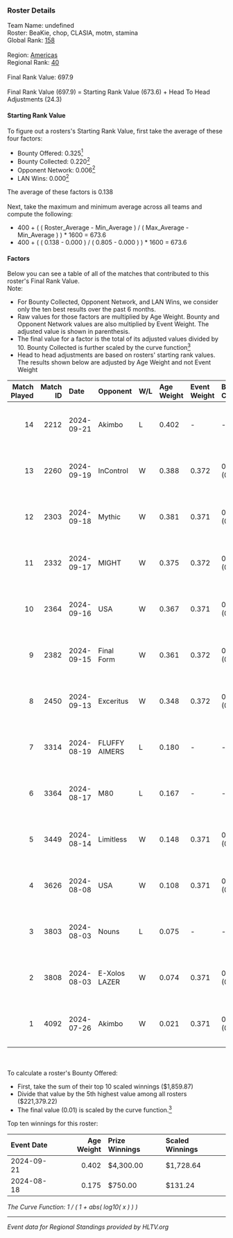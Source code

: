 ### Roster Details<br />
Team Name: undefined<br />
Roster: BeaKie, chop, CLASIA, motm, stamina<br />
Global Rank: [158](../../standings_global_2025_01_20.md)<br />
<br />
Region: [Americas]( ../../standings_americas_2025_01_20.md)<br />
Regional Rank: [40]( ../../standings_americas_2025_01_20.md)<br />
<br />
Final Rank Value:  697.9<br />
<br />
Final Rank Value (697.9) = Starting Rank Value (673.6) + Head To Head Adjustments (24.3)<br />

#### Starting Rank Value<br />
To figure out a rosters's Starting Rank Value, first take the average of these four factors:<br />
- Bounty Offered: 0.325[<sup>1</sup>](#table2)
- Bounty Collected: 0.220[<sup>2</sup>](#table1)
- Opponent Network: 0.006[<sup>2</sup>](#table1)
- LAN Wins: 0.000[<sup>2</sup>](#table1)

The average of these factors is 0.138<br />
<br />
Next, take the maximum and minimum average across all teams and compute the following:<br />
- 400 + ( ( Roster_Average - Min_Average ) / ( Max_Average - Min_Average ) ) * 1600 = 673.6
- 400 + ( ( 0.138 - 0.000 ) / ( 0.805 - 0.000 ) ) * 1600 = 673.6


#### Factors<br />
Below you can see a table of all of the matches that contributed to this roster's Final Rank Value.<br />
Note:<br />

- For Bounty Collected, Opponent Network, and LAN Wins, we consider only the ten best results over the past 6 months.
- Raw values for those factors are multiplied by Age Weight. Bounty and Opponent Network values are also multiplied by Event Weight. The adjusted value is shown in parenthesis.
- The final value for a factor is the total of its adjusted values divided by 10. Bounty Collected is further scaled by the curve function[<sup>3</sup>](#curveFunction)
- Head to head adjustments are based on rosters' starting rank values. The results shown below are adjusted by Age Weight and not Event Weight
<span id="table1"></span><br />


| Match Played | Match ID | Date       | Opponent      | W/L | Age Weight | Event Weight | Bounty Collected | Opponent Network | LAN Wins  | H2H Adj. | Roster                              |
| -: | -: | :- | :- | :- | :- | :- | :- | :- | :- | -: | :- |
|           14 |     2212 | 2024-09-21 | Akimbo        | L   | 0.402      | -            | -                | -                | -         |    -6.12 | BeaKie, chop, CLASIA, motm, stamina |
|           13 |     2260 | 2024-09-19 | InControl     | W   | 0.388      | 0.372        | 0.006 (0.001)    | 0.053 (0.008)    | 0 (0.000) |     5.17 | BeaKie, chop, CLASIA, motm, stamina |
|           12 |     2303 | 2024-09-18 | Mythic        | W   | 0.381      | 0.371        | 0.000 (0.000)    | 0.093 (0.013)    | 0 (0.000) |     3.63 | BeaKie, chop, CLASIA, motm, stamina |
|           11 |     2332 | 2024-09-17 | MIGHT         | W   | 0.375      | 0.372        | 0.006 (0.001)    | 0.159 (0.022)    | 0 (0.000) |     7.72 | BeaKie, chop, CLASIA, motm, stamina |
|           10 |     2364 | 2024-09-16 | USA           | W   | 0.367      | 0.371        | 0.000 (0.000)    | 0.028 (0.004)    | 0 (0.000) |     2.94 | BeaKie, chop, CLASIA, motm, stamina |
|            9 |     2382 | 2024-09-15 | Final Form    | W   | 0.361      | 0.372        | 0.003 (0.000)    | 0.044 (0.006)    | 0 (0.000) |     4.64 | BeaKie, chop, CLASIA, motm, stamina |
|            8 |     2450 | 2024-09-13 | Exceritus     | W   | 0.348      | 0.372        | 0.001 (0.000)    | 0.000 (0.000)    | 0 (0.000) |     3.31 | BeaKie, chop, CLASIA, motm, stamina |
|            7 |     3314 | 2024-08-19 | FLUFFY AIMERS | L   | 0.180      | -            | -                | -                | -         |    -1.15 | BeaKie, chop, CLASIA, motm, stamina |
|            6 |     3364 | 2024-08-17 | M80           | L   | 0.167      | -            | -                | -                | -         |    -0.32 | BeaKie, chop, CLASIA, motm, stamina |
|            5 |     3449 | 2024-08-14 | Limitless     | W   | 0.148      | 0.371        | 0.003 (0.000)    | 0.007 (0.000)    | 0 (0.000) |     2.13 | BeaKie, chop, CLASIA, motm, stamina |
|            4 |     3626 | 2024-08-08 | USA           | W   | 0.108      | 0.371        | 0.000 (0.000)    | 0.028 (0.001)    | 0 (0.000) |     0.89 | BeaKie, chop, CLASIA, motm, stamina |
|            3 |     3803 | 2024-08-03 | Nouns         | L   | 0.075      | -            | -                | -                | -         |    -0.20 | BeaKie, chop, CLASIA, motm, stamina |
|            2 |     3808 | 2024-08-03 | E-Xolos LAZER | W   | 0.074      | 0.371        | 0.008 (0.000)    | 0.164 (0.004)    | 0 (0.000) |     1.32 | BeaKie, chop, CLASIA, motm, stamina |
|            1 |     4092 | 2024-07-26 | Akimbo        | W   | 0.021      | 0.371        | 0.013 (0.000)    | 0.111 (0.001)    | 0 (0.000) |     0.36 | BeaKie, chop, CLASIA, motm, stamina |

<br />
<span id="table2"></span><br />
To calculate a roster's Bounty Offered:<br />

- First, take the sum of their top 10 scaled winnings ($1,859.87)
- Divide that value by the 5th highest value among all rosters ($221,379.22)
- The final value (0.01) is scaled by the curve function.[<sup>3</sup>](#curveFunction)

Top ten winnings for this roster:<br />

| Event Date | Age Weight | Prize Winnings | Scaled Winnings |
| :- | -: | :- | :- |
| 2024-09-21 |      0.402 | $4,300.00      | $1,728.64       |
| 2024-08-18 |      0.175 | $750.00        | $131.24         |


<span id="curveFunction"></span>_The Curve Function: 1 / ( 1 + abs( log10( x ) ) )_<br />

---
_Event data for Regional Standings provided by HLTV.org_<br />
